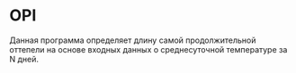 # OPI
Данная программа определяет длину самой продолжительной оттепели на основе входных данных о среднесуточной температуре за N дней.
